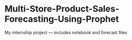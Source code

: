 # Multi-Store-Product-Sales-Forecasting-Using-Prophet
My internship project — includes notebook and forecast files
